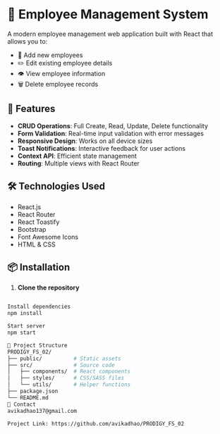 # 🏢 Employee Management System

A modern employee management web application built with React that allows you to:

- 📝 Add new employees
- ✏️ Edit existing employee details
- 👁️ View employee information
- 🗑️ Delete employee records

## 🚀 Features

- **CRUD Operations**: Full Create, Read, Update, Delete functionality
- **Form Validation**: Real-time input validation with error messages
- **Responsive Design**: Works on all device sizes
- **Toast Notifications**: Interactive feedback for user actions
- **Context API**: Efficient state management
- **Routing**: Multiple views with React Router

## 🛠️ Technologies Used

- React.js
- React Router
- React Toastify
- Bootstrap 
- Font Awesome Icons
- HTML & CSS
## 📦 Installation

1. **Clone the repository**
```bash

Install dependencies
npm install

Start server
npm start

📂 Project Structure
PRODIGY_FS_02/
├── public/          # Static assets
├── src/             # Source code
│   ├── components/  # React components
│   ├── styles/      # CSS/SASS files
│   └── utils/       # Helper functions
├── package.json
└── README.md
📧 Contact
avikadhao137@gmail.com

Project Link: https://github.com/avikadhao/PRODIGY_FS_02

